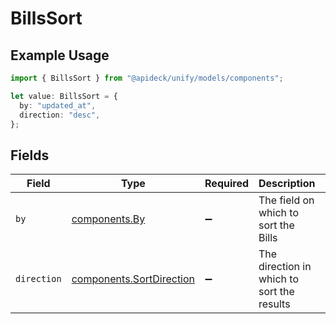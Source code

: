 # BillsSort

## Example Usage

```typescript
import { BillsSort } from "@apideck/unify/models/components";

let value: BillsSort = {
  by: "updated_at",
  direction: "desc",
};
```

## Fields

| Field                                                                | Type                                                                 | Required                                                             | Description                                                          | Example                                                              |
| -------------------------------------------------------------------- | -------------------------------------------------------------------- | -------------------------------------------------------------------- | -------------------------------------------------------------------- | -------------------------------------------------------------------- |
| `by`                                                                 | [components.By](../../models/components/by.md)                       | :heavy_minus_sign:                                                   | The field on which to sort the Bills                                 | updated_at                                                           |
| `direction`                                                          | [components.SortDirection](../../models/components/sortdirection.md) | :heavy_minus_sign:                                                   | The direction in which to sort the results                           |                                                                      |
